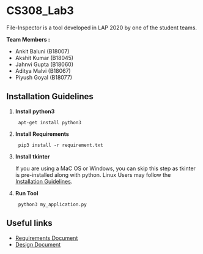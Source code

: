 # CS308_Lab3

File-Inspector is a tool developed in LAP 2020 by one of the student teams.

**Team Members :**
* Ankit Baluni (B18007)
* Akshit Kumar (B18045)
* Jahnvi Gupta (B18060)
* Aditya Malvi (B18067)
* Piyush Goyal (B18077)

## Installation Guidelines
1. **Install python3**
    
        apt-get install python3

2. **Install Requirements**
        
        pip3 install -r requirement.txt

3. **Install tkinter**

    If you are using a MaC OS or Windows, you can skip this step as tkinter is pre-installed along with python. Linux Users may follow the [Installation Guidelines](https://altanalyze.readthedocs.io/en/latest/StandAloneDependencies/#:~:text=Install%20Tkinter%3A%20apt%2Dget%20install,apt%2Dget%20install%20python%2Dmatplotlib).

4. **Run Tool** 
        
        python3 my_application.py

## Useful links
* [Requirements Document](documentation/requirements)
* [Design Document](documentation/design)


